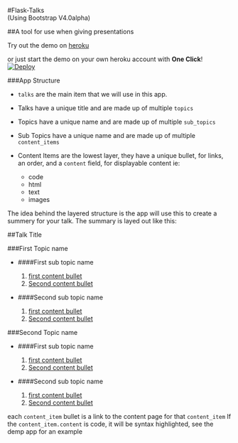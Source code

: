 #Flask-Talks <br/>(Using Bootstrap V4.0alpha)

##A tool for use when giving presentations


Try out the demo on [heroku](https://flask-talks.herokuapp.com/talks/)

or just start the demo on your own heroku account with __One Click__!
[![Deploy](https://www.herokucdn.com/deploy/button.png)](https://heroku.com/deploy)

###App Structure

* `talks` are the main item that we will use in this app.

* Talks have a unique title and are made up of multiple `topics` 

* Topics have a unique name and are made up of multiple `sub_topics`

* Sub Topics have a unique name and are made up of multiple `content_items`

* Content Items are the lowest layer, they have a unique bullet, for links, an order, and a `content` field, for displayable content ie:
    - code
    - html
    - text
    - images

The idea behind the layered structure is the app will use this to create a summery for 
your talk. 
The summary is layed out like this:

##Talk Title

###First Topic name

  * ####First sub topic name
    1. [first content bullet](#)
    2. [Second content bullet](#)

  * ####Second sub topic name
    1. [first content bullet](#)
    2. [Second content bullet](#)

###Second Topic name

  * ####First sub topic name
    1. [first content bullet](#)
    2. [Second content bullet](#)

  * ####Second sub topic name
    1. [first content bullet](#)
    2. [Second content bullet](#)


each `content_item` bullet is a link to the content page for that `content_item`
If the `content_item.content` is code, it will be syntax highlighted, see the demp app for an example
